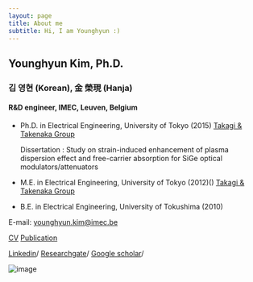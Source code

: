 ```yaml
---
layout: page
title: About me
subtitle: Hi, I am Younghyun :)
---
```


## Younghyun Kim, Ph.D.
### 김 영현 (Korean), 金 榮現 (Hanja)

#### R&D engineer, IMEC, Leuven, Belgium 

- Ph.D. in Electrical Engineering, University of Tokyo (2015)
   [Takagi & Takenaka Group](http://www.mosfet.k.u-tokyo.ac.jp/index-e.html)
  
   Dissertation : Study on strain-induced enhancement of plasma dispersion effect and free-carrier absorption for SiGe optical modulators/attenuators
- M.E. in Electrical Engineering, University of Tokyo (2012)()
   [Takagi & Takenaka Group](http://www.mosfet.k.u-tokyo.ac.jp/index-e.html)
- B.E. in Electrical Engineering, University of Tokushima (2010)

E-mail: younghyun.kim@imec.be

[CV](https://yh2424.github.io/cv)
[Publication](https://yh2424.github.io/publication)

[Linkedin](https://www.linkedin.com/in/younghyun-kim-6806b5119)/
[Researchgate](https://www.researchgate.net/profile/Younghyun_Kim4)/ 
[Google scholar](https://scholar.google.com/citations?user=-X-RZCgAAAAJ&hl=en)/ 

![image](https://user-images.githubusercontent.com/32427749/72687864-647b5880-3b02-11ea-958b-3324cf14382e.png)

